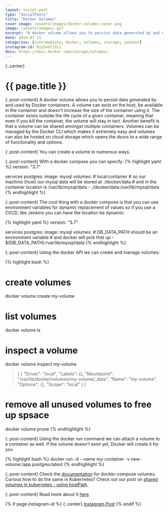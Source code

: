 ```yaml
---
layout: social-post
type: "SocialPosts"
title: "Docker Volumes"
cover-image: /assets/images/docker-volumes-cover.png
image: /assets/images/.gif
excerpt: "A docker volume allows you to persist data generated by and used by Docker containers."
date: 2019-07-11
categories: [intermediate, docker, volumes, storage, jenkins]
instagram-id: BzySxUli5Li
docs: https://docs.docker.com/storage/volumes/
---
```

{:.center}
# {{ page.title }}

{:.post-content}
A docker volume allows you to persist data generated by and used by Docker containers.
A volume can exist on the host, be available in the container and doesn’t
increase the size of the container using it. The container exists outside the
life cycle of a given container, meaning that even if you kill the container,
the volume will stay in tact. Another benefit is that a volume can be shared
amongst multiple containers. Volumes can be managed by the Docker CLI which
makes it extremely easy and volumes can also be hosted on cloud storage which
opens the doors to a wide range of functionality and options.

{:.post-content}
You can create a volume in numerous ways.

{:.post-content}
With a docker compose you can specify:
{% highlight yaml %}
version: "3.7"

services
    postgres:
        image: mysql
        volumes:
            # local:container
            # so our machine (host) our mysql data will be stored at ./docker/data
            # and in the container location is /var/lib/mysql/data
            - ./docker/data:/var/lib/mysql/data
{% endhighlight %}

{:.post-content}
The cool thing with a docker compose is that you can use environment variables
for dynamic replacement of values so if you use a CI/CD, like Jenkins you can have the
location be dynamic:

{% highlight yaml %}
version: "3.7"

services
    postgres:
        image: mysql
        volumes:
            # DB_DATA_PATH should be an environment variable
            # and docker will pick that up
            - ${DB_DATA_PATH}:/var/lib/mysql/data
{% endhighlight %}

{:.post-content}
Using the docker API we can create and manage volumes:

{% highlight bash %}
# create volumes
docker volume create my-volume

# list volumes
docker volume ls

# inspect a volume
docker volume inspect my-volume
> [
    {
        "Driver": "local",
        "Labels": {},
        "Mountpoint": "/var/lib/docker/volumes/my-volume/_data",
        "Name": "my-volume",
        "Options": {},
        "Scope": "local"
    }
]

# remove all unused volumes to free up spsace
docker volume prune
{% endhighlight %}

{:.post-content}
Using the docker run command we can attach a volume to a container as well. If the
volume doesn't exist yet, Docker will create it for you

{% highlight bash %}
docker run -d --name my-container -v new-volume:/app postgres:latest
{% endhighlight %}



{:.post-content}
Check the <a href="https://docs.docker.com/compose/compose-file/#volumes" target="_blank">documentation</a>
for docker-compose volumes. Curious how to do the same in Kubernetes? Check out our
post on [shared volumes in kubernetes - using hostPath](/social-posts/shared-volume-in-kubernetes/).


{:.post-content}
Read more about it <a href="{{page.docs}}" target="_blank">here</a>

{% if page.instagram-id %}
{:.center}
<a class="insta-link" href="https://www.instagram.com/p/{{page.instagram-id}}" target="_blank">Instagram Post</a>
{% endif %}
